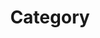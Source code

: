 ---
title: 'Category'
layout: categories
permalink: /categories/
author_profile: false
sidebar_main: true
---